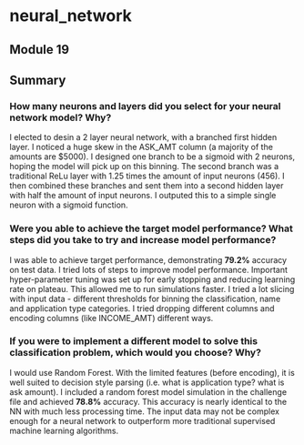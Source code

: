# neural_network
## Module 19


## Summary

### How many neurons and layers did you select for your neural network model? Why?

I elected to desin a 2 layer neural network, with a branched first hidden layer. I noticed a huge skew in the ASK_AMT column (a majority of the amounts are $5000). I designed one branch to be a sigmoid with 2 neurons, hoping the model will pick up on this binning. The second branch was a traditional ReLu layer with 1.25 times the amount of input neurons (456). I then combined these branches and sent them into a second hidden layer with half the amount of input neurons. I outputed this to a simple single neuron with a sigmoid function.

### Were you able to achieve the target model performance? What steps did you take to try and increase model performance?

I was able to achieve target performance, demonstrating **79.2%** accuracy on test data. I tried lots of steps to improve model performance. Important hyper-parameter tuning was set up for early stopping and reducing learning rate on plateau. This allowed me to run simulations faster. I tried a lot slicing with input data - different thresholds for binning the classification, name and application type categories. I tried dropping different columns and encoding columns (like INCOME_AMT) different ways.

### If you were to implement a different model to solve this classification problem, which would you choose? Why?
I would use Random Forest. With the limited features (before encoding), it is well suited to decision style parsing (i.e. what is application type? what is ask amount). I included a random forest model simulation in the challenge file and achieved **78.8%** accuracy. This accuracy is nearly identical to the NN with much less processing time. The input data may not be complex enough for a neural network to outperform more traditional supervised machine learning algorithms.        
